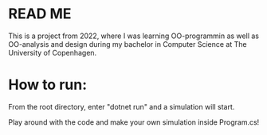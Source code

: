 # READ ME 
This is a project from 2022, where I was learning OO-programmin as well as OO-analysis and design during my bachelor in Computer Science at The University of Copenhagen.

# How to run:
From the root directory, enter "dotnet run" and a simulation will start.

Play around with the code and make your own simulation inside Program.cs! 
